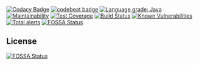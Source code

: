 [![Codacy Badge](https://api.codacy.com/project/badge/Grade/e33e7cb91f7c43999ef4d62161880a0f)](https://www.codacy.com/manual/IncPlusPlus/bigtoolbox-os?utm_source=github.com&amp;utm_medium=referral&amp;utm_content=IncPlusPlus/bigtoolbox-os&amp;utm_campaign=Badge_Grade)
[![codebeat badge](https://codebeat.co/badges/22a00715-a3a2-46e2-9053-bbe56a3af569)](https://codebeat.co/projects/github-com-incplusplus-bigtoolbox-os-master)
[![Language grade: Java](https://img.shields.io/lgtm/grade/java/g/IncPlusPlus/bigtoolbox-os.svg?logo=lgtm&logoWidth=18)](https://lgtm.com/projects/g/IncPlusPlus/bigtoolbox-os/context:java)
[![Maintainability](https://api.codeclimate.com/v1/badges/c71e1194835054a5419c/maintainability)](https://codeclimate.com/github/IncPlusPlus/bigtoolbox-os/maintainability)
[![Test Coverage](https://api.codeclimate.com/v1/badges/c71e1194835054a5419c/test_coverage)](https://codeclimate.com/github/IncPlusPlus/bigtoolbox-os/test_coverage)
[![Build Status](https://travis-ci.com/IncPlusPlus/bigtoolbox-os.svg?branch=master)](https://travis-ci.com/IncPlusPlus/bigtoolbox-os)
[![Known Vulnerabilities](https://snyk.io//test/github/IncPlusPlus/bigtoolbox-os/badge.svg?targetFile=pom.xml)](https://snyk.io//test/github/IncPlusPlus/bigtoolbox-os?targetFile=pom.xml)
[![Total alerts](https://img.shields.io/lgtm/alerts/g/IncPlusPlus/bigtoolbox-os.svg?logo=lgtm&logoWidth=18)](https://lgtm.com/projects/g/IncPlusPlus/bigtoolbox-os/alerts/)
[![FOSSA Status](https://app.fossa.io/api/projects/git%2Bgithub.com%2FIncPlusPlus%2Fbigtoolbox-os.svg?type=shield)](https://app.fossa.io/projects/git%2Bgithub.com%2FIncPlusPlus%2Fbigtoolbox-os?ref=badge_shield)


## License
[![FOSSA Status](https://app.fossa.io/api/projects/git%2Bgithub.com%2FIncPlusPlus%2Fbigtoolbox-os.svg?type=large)](https://app.fossa.io/projects/git%2Bgithub.com%2FIncPlusPlus%2Fbigtoolbox-os?ref=badge_large)